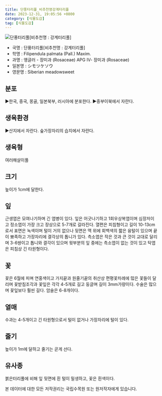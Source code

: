 ```yaml
---
title: 단풍터리풀_비추천명강계터리풀
date: 2023-12-31, 19:05:56 +0800
category: [식물도감]
tag: [식물도감]
---
```




![단풍터리풀[비추천명 : 강계터리풀]](http://www.nature.go.kr/fileUpload/plants/basic/Rosaceae/Filipendula/9224/1_th2.JPG)
- 국명 : 단풍터리풀[비추천명 : 강계터리풀]
- 학명 : Filipendula palmata (Pall.) Maxim.
- 과명 : 앵글러 - 장미과 (Rosaceae) APG Ⅳ- 장미과 (Rosaceae)
- 일본명 : シモツケソウ
- 영문명 : Siberian meadowsweet


## 분포
▶한국, 중국, 몽골, 일본북부, 러시아에 분포한다.▶중부이북에서 자란다.
## 생육환경
▶산지에서 자란다. 숲가장자리의 습지에서 자란다.
## 생육형
여러해살이풀 
## 크기
높이가 1cm에 달한다.
## 잎
근생엽은 모여나기하며 긴 엽병이 있다. 잎은 어긋나기하고 1회우상복엽이며 심장저이고 정소엽이 가장 크고 장상으로 5-7개로 갈라진다. 열편은 피침형이고 길이 10-13cm로서 표면은 녹색이며 털이 거의 없으나 뒷면은 맥 위에 회백색의 짧은 융털이 있으며 끝이 뾰족하고 가장자리에 결각상의 톱니가 있다. 측소엽은 작은 것과 큰 것이 교대로 달리며 3-6쌍이고 톱니와 결각이 있으며 윗부분의 잎 중에는 측소엽이 없는 것이 있고 탁엽은 피침상 긴 타원형이다.
## 꽃
꽃은 6월에 피며 연홍색이고 가지끝과 원줄기끝의 취산상 편평꽃차례에 많은 꽃들이 달리며 꽃받침조각과 꽃잎은 각각 4-5개로 길고 둥글며 길이 3mm가량이다. 수술은 많으며 꽃잎보다 훨씬 길다. 암술은 6-8개이다.
## 열매
수과는 4-5개이고 긴 타원형으로서 털이 없거나 가장자리에 털이 있다.
## 줄기
높이가 1m에 달하고 줄기는 곧게 선다.
## 유사종
붉은터리풀에 비해 잎 뒷면에 흰 털이 밀생하고, 꽃은 흰색이다. 






본 데이터에 대한 모든 저작권리는 국립수목원 또는 원저작자에게 있습니다.
